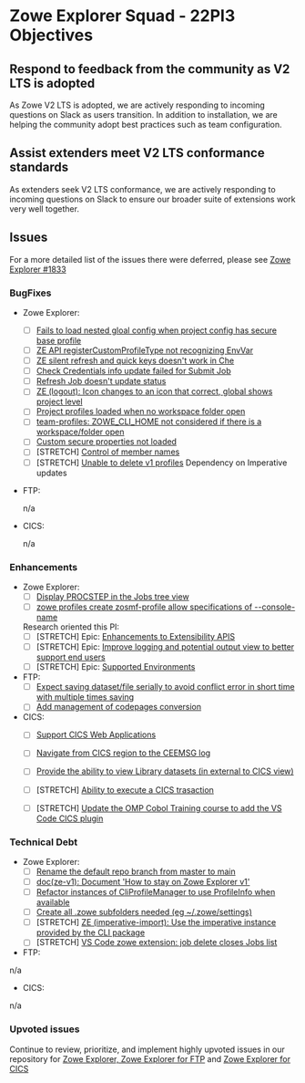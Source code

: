 # Zowe Explorer Squad - 22PI3 Objectives

## Respond to feedback from the community as V2 LTS is adopted
As Zowe V2 LTS is adopted, we are actively responding to incoming questions on Slack as users transition. In addition to installation, we are helping the community adopt best practices such as team configuration.

## Assist extenders meet V2 LTS conformance standards
As extenders seek V2 LTS conformance, we are actively responding to incoming questions on Slack to ensure our broader suite of extensions work very well together.

## Issues
For a more detailed list of the issues there were deferred, please see [Zowe Explorer #1833](https://github.com/zowe/vscode-extension-for-zowe/issues/1833)


### BugFixes

- Zowe Explorer:
  - [ ] [Fails to load nested gloal config when project config has secure base profile](https://github.com/zowe/vscode-extension-for-zowe/issues/1846)
  - [ ] [ZE API registerCustomProfileType not recognizing EnvVar](https://github.com/zowe/vscode-extension-for-zowe/issues/1825)
  - [ ] [ZE silent refresh and quick keys doesn't work in Che](https://github.com/zowe/vscode-extension-for-zowe/issues/1807)
  - [ ] [Check Credentials info update failed for Submit Job](https://github.com/zowe/vscode-extension-for-zowe/issues/1858)
  - [ ] [Refresh Job doesn't update status](https://github.com/zowe/vscode-extension-for-zowe/issues/1857)
  - [ ] [ZE (logout): Icon changes to an icon that correct, global shows project level](https://github.com/zowe/vscode-extension-for-zowe/issues/1839)
  - [ ] [Project profiles loaded when no workspace folder open](https://github.com/zowe/vscode-extension-for-zowe/issues/1802)
  - [ ] [team-profiles: ZOWE_CLI_HOME not considered if there is a workspace/folder open](https://github.com/zowe/vscode-extension-for-zowe/issues/1747)
  - [ ] [Custom secure properties not loaded](https://github.com/zowe/vscode-extension-for-zowe/issues/1663)
  - [ ] [STRETCH] [Control of member names](https://github.com/zowe/vscode-extension-for-zowe/issues/1849)
  - [ ] [STRETCH] [Unable to delete v1 profiles](https://github.com/zowe/vscode-extension-for-zowe/issues/1814) Dependency on Imperative updates

- FTP:

  n/a

- CICS:

  n/a

### Enhancements

- Zowe Explorer:
  - [ ] [Display PROCSTEP in the Jobs tree view](https://github.com/zowe/vscode-extension-for-zowe/issues/1832)
  - [ ] [zowe profiles create zosmf-profile allow specifications of --console-name](https://github.com/zowe/vscode-extension-for-zowe/issues/1667)
 
  Research oriented this PI:
  - [ ] [STRETCH] Epic: [Enhancements to Extensibility APIS](https://github.com/zowe/vscode-extension-for-zowe/issues/1791)
  - [ ] [STRETCH] Epic: [Improve logging and potential output view to better support end users](https://github.com/zowe/vscode-extension-for-zowe/issues/1024)
  - [ ] [STRETCH] Epic: [Supported Environments](https://github.com/zowe/vscode-extension-for-zowe/issues/1862)

- FTP:
  - [ ] [Expect saving dataset/file serially to avoid conflict error in short time with multiple times saving](https://github.com/zowe/vscode-extension-for-zowe/issues/1868)
  - [ ] [Add management of codepages conversion](https://github.com/zowe/zowe-cli-ftp-plugin/issues/83)

- CICS:
  - [ ] [Support CICS Web Applications](https://github.com/zowe/vscode-extension-for-cics/issues/273)
  - [ ] [Navigate from CICS region to the CEEMSG log](https://github.com/zowe/vscode-extension-for-cics/issues/178)
  - [ ] [Provide the ability to view Library datasets (in external to CICS view)](https://github.com/zowe/vscode-extension-for-cics/issues/250)
  - [ ] [STRETCH] [Ability to execute a CICS trasaction](https://github.com/zowe/vscode-extension-for-cics/issues/205)
  - [ ] [STRETCH] [Update the OMP Cobol Training course to add the VS Code CICS plugin](https://github.com/zowe/vscode-extension-for-cics/issues/189)


### Technical Debt

- Zowe Explorer:
  - [ ] [Rename the default repo branch from master to main](https://github.com/zowe/vscode-extension-for-zowe/issues/1869)
  - [ ] [doc(ze-v1): Document 'How to stay on Zowe Explorer v1'](https://github.com/zowe/vscode-extension-for-zowe/issues/1796) 
  - [ ] [Refactor instances of CliProfileManager to use ProfileInfo when available](https://github.com/zowe/vscode-extension-for-zowe/issues/1851)
  - [ ] [Create all .zowe subfolders needed (eg ~/.zowe/settings)](https://github.com/zowe/vscode-extension-for-zowe/issues/1850)
  - [ ] [STRETCH] [ZE (imperative-import): Use the imperative instance provided by the CLI package](https://github.com/zowe/vscode-extension-for-zowe/issues/1843)
  - [ ] [STRETCH] [VS Code zowe extension: job delete closes Jobs list](https://github.com/zowe/vscode-extension-for-zowe/issues/1676)

- FTP:

n/a

- CICS: 

n/a


### Upvoted issues
Continue to review, prioritize, and implement highly upvoted issues in our repository for [Zowe Explorer, Zowe Explorer for FTP](https://github.com/zowe/vscode-extension-for-zowe/issues?q=is%3Aissue+is%3Aopen+sort%3Areactions-%2B1-desc) and [Zowe Explorer for CICS](https://github.com/zowe/vscode-extension-for-cics/issues?q=is%3Aissue+is%3Aopen+sort%3Areactions-%2B1-desc)
